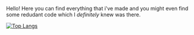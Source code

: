 Hello! Here you can find everything that i've made and you might even find some redudant code which I _definitely_ knew was there.

[![Top Langs](https://github-readme-stats.vercel.app/api/top-langs/?username=akshar727&theme=tokyonight&layout=compact&langs_count=10&hide_border=true)](https://github.com/anuraghazra/github-readme-stats)

